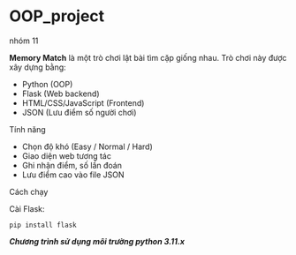 # OOP_project
nhóm 11

**Memory Match** là một trò chơi lật bài tìm cặp giống nhau. Trò chơi này được xây dựng bằng:
- Python (OOP)
- Flask (Web backend)
- HTML/CSS/JavaScript (Frontend)
- JSON (Lưu điểm số người chơi)

Tính năng
- Chọn độ khó (Easy / Normal / Hard)
- Giao diện web tương tác
- Ghi nhận điểm, số lần đoán
- Lưu điểm cao vào file JSON

Cách chạy 

Cài Flask:
   
`pip install flask`
   
***Chương trình sử dụng môi trường python 3.11.x***
